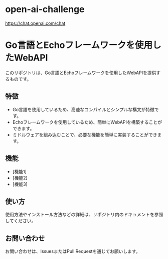 # open-ai-challenge
https://chat.openai.com/chat

# Go言語とEchoフレームワークを使用したWebAPI
このリポジトリは、Go言語とEchoフレームワークを使用したWebAPIを提供するものです。

## 特徴
- Go言語を使用しているため、高速なコンパイルとシンプルな構文が特徴です。
- Echoフレームワークを使用しているため、簡単にWebAPIを構築することができます。
- ミドルウェアを組み込むことで、必要な機能を簡単に実装することができます。

## 機能
- [機能1]
- [機能2]
- [機能3]

## 使い方
使用方法やインストール方法などの詳細は、リポジトリ内のドキュメントを参照してください。

## お問い合わせ
お問い合わせは、IssuesまたはPull Requestを通じてお願いします。
